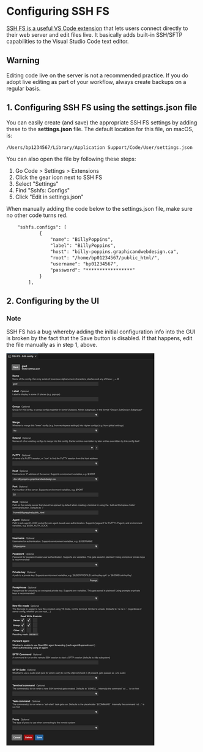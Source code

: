 # Configuring SSH FS

[SSH FS is a useful VS Code extension](https://marketplace.visualstudio.com/items?itemName=Kelvin.vscode-sshfs) that lets users connect directly to their web server and edit files live. It basically adds built-in SSH/SFTP capabilities to the Visual Studio Code text editor.

## Warning

Editing code live on the server is not a recommended practice. If you do adopt live editing as part of your workflow, always create backups on a regular basis.

 
## 1. Configuring SSH FS using the settings.json file

You can easily create (and save) the appropriate SSH FS settings by adding these to the **settings.json** file. The default location for this file, on macOS, is: 

    /Users/bp1234567/Library/Application Support/Code/User/settings.json

You can also open the file by following these steps:

1. Go Code > Settings > Extensions
2. Click the gear icon next to SSH FS
3. Select "Settings"
4. Find "Sshfs: Configs"
5. Click "Edit in settings.json"

When manually adding the code below to the settings.json file, make sure no other code turns red.


        "sshfs.configs": [
                {
                    "name": "BillyPoppins",
                    "label": "BillyPoppins",
                    "host": "billy-poppins.graphicandwebdesign.ca",
                    "root": "/home/bp01234567/public_html/",
                    "username": "bp01234567",
                    "password": "*****************"
                }
            ],


## 2. Configuring by the UI

### Note

SSH FS has a bug whereby adding the initial configuration info into the GUI is broken by the fact that the Save button is disabled. If that happens, edit the file manually as in step 1, above.

![Configuring SSH FS using the GUI](./img/sshfs.png)